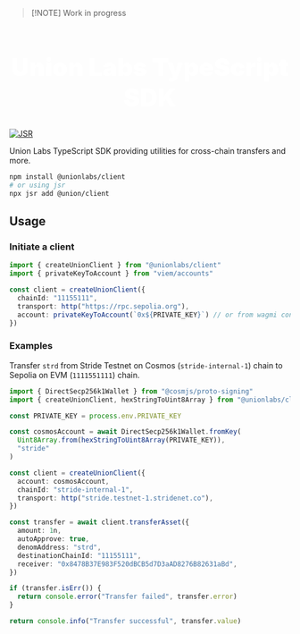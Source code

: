 > [!NOTE] Work in progress

<h1 align="center" style="font-size: 2.75rem; font-weight: 900; color: white;">Union Labs TypeScript SDK</h1>

[![JSR](https://jsr.io/badges/@union/client)](https://jsr.io/@union/client)

Union Labs TypeScript SDK providing utilities for cross-chain transfers and more.

```sh
npm install @unionlabs/client
# or using jsr
npx jsr add @union/client
```

## Usage

### Initiate a client

```ts
import { createUnionClient } from "@unionlabs/client"
import { privateKeyToAccount } from "viem/accounts"

const client = createUnionClient({
  chainId: "11155111",
  transport: http("https://rpc.sepolia.org"),
  account: privateKeyToAccount(`0x${PRIVATE_KEY}`) // or from wagmi configuration
})
```

### Examples

Transfer `strd` from Stride Testnet on Cosmos (`stride-internal-1`) chain to Sepolia on EVM (`1111551111`) chain.

```ts
import { DirectSecp256k1Wallet } from "@cosmjs/proto-signing"
import { createUnionClient, hexStringToUint8Array } from "@unionlabs/client"

const PRIVATE_KEY = process.env.PRIVATE_KEY

const cosmosAccount = await DirectSecp256k1Wallet.fromKey(
  Uint8Array.from(hexStringToUint8Array(PRIVATE_KEY)),
  "stride"
)

const client = createUnionClient({
  account: cosmosAccount,
  chainId: "stride-internal-1",
  transport: http("stride.testnet-1.stridenet.co"),
})

const transfer = await client.transferAsset({
  amount: 1n,
  autoApprove: true,
  denomAddress: "strd",
  destinationChainId: "11155111",
  receiver: "0x8478B37E983F520dBCB5d7D3aAD8276B82631aBd",
})

if (transfer.isErr()) {
  return console.error("Transfer failed", transfer.error)
}

return console.info("Transfer successful", transfer.value)
```

